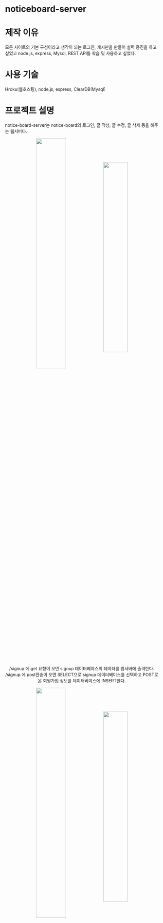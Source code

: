 # noticeboard-server

# 제작 이유
모든 사이트의 기본 구성이라고 생각이 되는 로그인, 게시판을 만들어 실력 증진을 하고 싶었고 node.js, express,  Mysql, REST API를 학습 및 사용하고 싶었다.

# 사용 기술 
Hroku(웹호스팅), node.js, express, ClearDB(Mysql)

# 프로젝트 설명
notice-board-server는 notice-board의 로그인, 글 작성, 글 수정, 글 삭제 등을 해주는 웹서버다.

<p align="center"><img src="https://user-images.githubusercontent.com/67909892/111970686-e1f38c00-8b3e-11eb-9586-2fe59dea1a99.png" align="center" width="44%"><img src="https://user-images.githubusercontent.com/67909892/111970371-8f19d480-8b3e-11eb-910b-95586ae2d82d.png" align="center" width="40%"></p>
<p align="center">/signup 에 get 요청이 오면 signup 데이터베이스의 데이터를 웹서버에 출력한다. /signup 에 post전송이 오면 SELECT으로 signup 데이터베이스를 선택하고 POST로 온 회원가입 정보를 데이터베이스에 INSERT한다. </p>

<p align="center"><img src="https://user-images.githubusercontent.com/67909892/111971316-8d044580-8b3f-11eb-92e3-c159f6837069.png" align="center" width="44%"><img src="https://user-images.githubusercontent.com/67909892/111971376-9e4d5200-8b3f-11eb-85a5-969e18945f1e.png" align="center" width="40%"></p>
<p align="center">/written 에 get 요청이 오면 written 데이터베이스의 데이터를 웹서버에 출력한다. /written 에 post 전송으로 작성한 글의 객체가 오면 그 정보들을 데이터베이스에 저장한다.</p>
